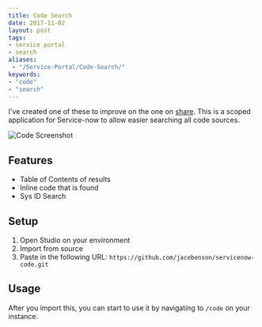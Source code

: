 ```yaml
---
title: Code Search
date: 2017-11-02
layout: post
tags:
- service portal
- search
aliases: 
 - "/Service-Portal/Code-Search/"
keywords:
- "code"
- "search"
---
```

I've created one of these to improve on the one on [share](https://share.servicenow.com).  This is a scoped application for Service-now to allow easier searching all code sources.

![Code Screenshot](/uploads/code-search.png)

<!--more-->

## Features

- Table of Contents of results
- Inline code that is found
- Sys ID Search

## Setup

  1. Open Studio on your environment
  1. Import from source
  1. Paste in the following URL: `https://github.com/jacebenson/servicenow-code.git`

## Usage

After you import this, you can start to use it by navigating to `/code` on your instance.
